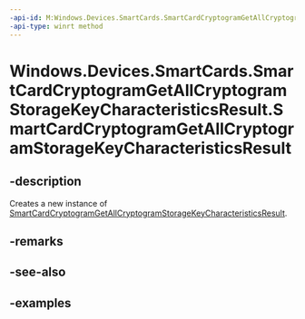 ```yaml
---
-api-id: M:Windows.Devices.SmartCards.SmartCardCryptogramGetAllCryptogramStorageKeyCharacteristicsResult.#ctor
-api-type: winrt method
---
```


<!-- Method syntax.
public SmartCardCryptogramGetAllCryptogramStorageKeyCharacteristicsResult.SmartCardCryptogramGetAllCryptogramStorageKeyCharacteristicsResult()
-->

# Windows.Devices.SmartCards.SmartCardCryptogramGetAllCryptogramStorageKeyCharacteristicsResult.SmartCardCryptogramGetAllCryptogramStorageKeyCharacteristicsResult


## -description

Creates a new instance of [SmartCardCryptogramGetAllCryptogramStorageKeyCharacteristicsResult](../../windows.devices.smartcards/smartcardcryptogramgetallcryptogramstoragekeycharacteristicsresult.md).

## -remarks

## -see-also

## -examples

